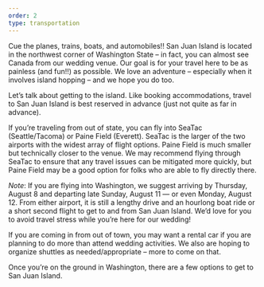 ```yaml
---
order: 2
type: transportation
---
```


Cue the planes, trains, boats, and automobiles!! San Juan Island is located in the northwest corner of Washington State – in fact, you can almost see Canada from our wedding venue. Our goal is for your travel here to be as painless (and fun!!) as possible. We love an adventure – especially when it involves island hopping – and we hope you do too. 

Let’s talk about getting to the island. Like booking accommodations, travel to San Juan Island is best reserved in advance (just not quite as far in advance).

If you’re traveling from out of state, you can fly into SeaTac (Seattle/Tacoma) or Paine Field (Everett). SeaTac is the larger of the two airports with the widest array of flight options. Paine Field is much smaller but technically closer to the venue. We may recommend flying through SeaTac to ensure that any travel issues can be mitigated more quickly, but Paine Field may be a good option for folks who are able to fly directly there. 

*Note*: If you are flying into Washington, we suggest arriving by Thursday, August 8 and departing late Sunday, August 11 — or even Monday, August 12. From either airport, it is still a lengthy drive and an hourlong boat ride or a short second flight to get to and from San Juan Island. We’d love for you to avoid travel stress while you’re here for our wedding!

If you are coming in from out of town, you may want a rental car if you are planning to do more than attend wedding activities. We also are hoping to organize shuttles as needed/appropriate – more to come on that. 

Once you’re on the ground in Washington, there are a few options to get to San Juan Island.